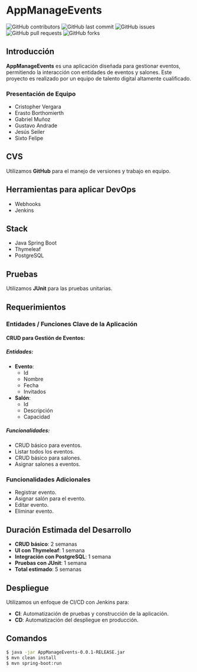 # AppManageEvents
![GitHub contributors](https://img.shields.io/github/contributors/yourusername/yourrepository)
![GitHub last commit](https://img.shields.io/github/last-commit/yourusername/yourrepository)
![GitHub issues](https://img.shields.io/github/issues/yourusername/yourrepository)
![GitHub pull requests](https://img.shields.io/github/issues-pr/yourusername/yourrepository)
![GitHub forks](https://img.shields.io/github/forks/yourusername/yourrepository?style=social)

## Introducción
**AppManageEvents** es una aplicación diseñada para gestionar eventos, permitiendo la interacción con entidades de eventos y salones. Este proyecto es realizado por un equipo de talento digital altamente cualificado.

### Presentación de Equipo
- Cristopher Vergara
- Erasto Borthomierth
- Gabriel Muñoz
- Gustavo Andrade
- Jesús Seiler
- Sixto Felipe

## CVS
Utilizamos **GitHub** para el manejo de versiones y trabajo en equipo.

## Herramientas para aplicar DevOps
- Webhooks
- Jenkins

## Stack
- Java Spring Boot
- Thymeleaf
- PostgreSQL

## Pruebas
Utilizamos **JUnit** para las pruebas unitarias.

## Requerimientos
### Entidades / Funciones Clave de la Aplicación
#### CRUD para Gestión de Eventos:
##### Entidades:
- **Evento**:
    - Id
    - Nombre
    - Fecha
    - Invitados
- **Salón**:
    - Id
    - Descripción
    - Capacidad

##### Funcionalidades:
- CRUD básico para eventos.
- Listar todos los eventos.
- CRUD básico para salones.
- Asignar salones a eventos.

### Funcionalidades Adicionales
- Registrar evento.
- Asignar salón para el evento.
- Editar evento.
- Eliminar evento.

## Duración Estimada del Desarrollo
- **CRUD básico**: 2 semanas
- **UI con Thymeleaf**: 1 semana
- **Integración con PostgreSQL**: 1 semana
- **Pruebas con JUnit**: 1 semana
- **Total estimado**: 5 semanas

## Despliegue
Utilizamos un enfoque de CI/CD con Jenkins para:
- **CI**: Automatización de pruebas y construcción de la aplicación.
- **CD**: Automatización del despliegue en producción.

## Comandos
```bash
$ java -jar AppManageEvents-0.0.1-RELEASE.jar
$ mvn clean install
$ mvn spring-boot:run
